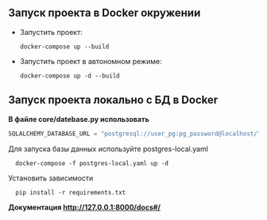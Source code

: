 ## Запуск проекта в Docker окружении

- Запустить проект: 
    ```shell
    docker-compose up --build
     ```
- Запустить проект в автономном режиме: 
    ```shell
    docker-compose up -d --build
     ```
  
## Запуск проекта локально c БД в Docker
  **В файле core/datebase.py использовать** 
  ```python
SQLALCHEMY_DATABASE_URL = "postgresql://user_pg:pg_password@localhost/"
  ```

Для запуска базы данных используйте postgres-local.yaml
  ```shell
    docker-compose -f postgres-local.yaml up -d
   ```

Установить зависимости
  ```shell
    pip install -r requirements.txt
   ```
**Документация http://127.0.0.1:8000/docs#/**